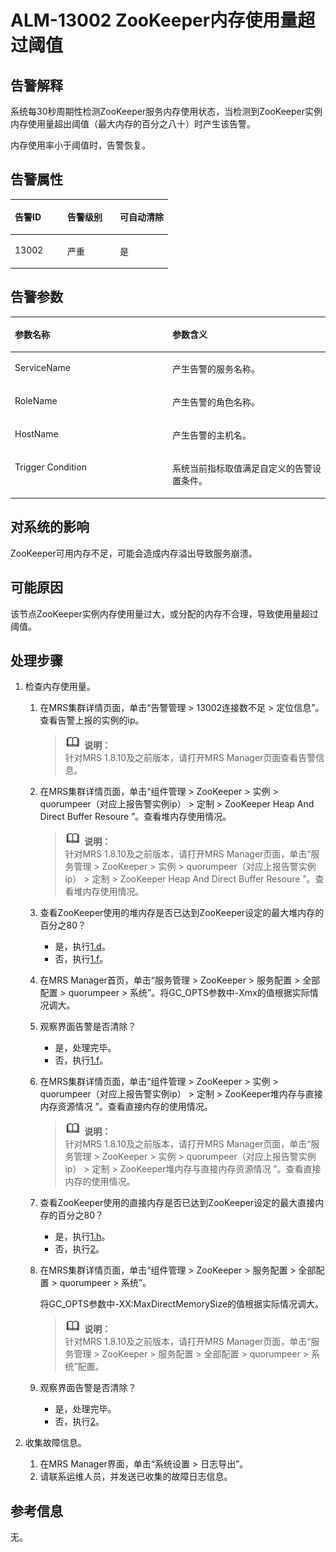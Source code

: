 # ALM-13002 ZooKeeper内存使用量超过阈值<a name="ZH-CN_TOPIC_0191883089"></a>

## 告警解释<a name="zh-cn_topic_0191813895_section46652504"></a>

系统每30秒周期性检测ZooKeeper服务内存使用状态，当检测到ZooKeeper实例内存使用量超出阈值（最大内存的百分之八十）时产生该告警。

内存使用率小于阈值时，告警恢复。

## 告警属性<a name="zh-cn_topic_0191813895_section17219353"></a>

<a name="zh-cn_topic_0191813895_table17618432"></a>
<table><thead align="left"><tr id="zh-cn_topic_0191813895_row61813935"><th class="cellrowborder" valign="top" width="33.33333333333333%" id="mcps1.1.4.1.1"><p id="zh-cn_topic_0191813895_p40872853"><a name="zh-cn_topic_0191813895_p40872853"></a><a name="zh-cn_topic_0191813895_p40872853"></a>告警ID</p>
</th>
<th class="cellrowborder" valign="top" width="33.33333333333333%" id="mcps1.1.4.1.2"><p id="zh-cn_topic_0191813895_p22366803"><a name="zh-cn_topic_0191813895_p22366803"></a><a name="zh-cn_topic_0191813895_p22366803"></a>告警级别</p>
</th>
<th class="cellrowborder" valign="top" width="33.33333333333333%" id="mcps1.1.4.1.3"><p id="zh-cn_topic_0191813895_p66880658"><a name="zh-cn_topic_0191813895_p66880658"></a><a name="zh-cn_topic_0191813895_p66880658"></a>可自动清除</p>
</th>
</tr>
</thead>
<tbody><tr id="zh-cn_topic_0191813895_row48624250"><td class="cellrowborder" valign="top" width="33.33333333333333%" headers="mcps1.1.4.1.1 "><p id="zh-cn_topic_0191813895_p46250162"><a name="zh-cn_topic_0191813895_p46250162"></a><a name="zh-cn_topic_0191813895_p46250162"></a>13002</p>
</td>
<td class="cellrowborder" valign="top" width="33.33333333333333%" headers="mcps1.1.4.1.2 "><p id="zh-cn_topic_0191813895_p55275618"><a name="zh-cn_topic_0191813895_p55275618"></a><a name="zh-cn_topic_0191813895_p55275618"></a>严重</p>
</td>
<td class="cellrowborder" valign="top" width="33.33333333333333%" headers="mcps1.1.4.1.3 "><p id="zh-cn_topic_0191813895_p48140083"><a name="zh-cn_topic_0191813895_p48140083"></a><a name="zh-cn_topic_0191813895_p48140083"></a>是</p>
</td>
</tr>
</tbody>
</table>

## 告警参数<a name="zh-cn_topic_0191813895_section20756449"></a>

<a name="zh-cn_topic_0191813895_table7032652"></a>
<table><thead align="left"><tr id="zh-cn_topic_0191813895_row1472067"><th class="cellrowborder" valign="top" width="50%" id="mcps1.1.3.1.1"><p id="zh-cn_topic_0191813895_p52128573"><a name="zh-cn_topic_0191813895_p52128573"></a><a name="zh-cn_topic_0191813895_p52128573"></a>参数名称</p>
</th>
<th class="cellrowborder" valign="top" width="50%" id="mcps1.1.3.1.2"><p id="zh-cn_topic_0191813895_p61664867"><a name="zh-cn_topic_0191813895_p61664867"></a><a name="zh-cn_topic_0191813895_p61664867"></a>参数含义</p>
</th>
</tr>
</thead>
<tbody><tr id="zh-cn_topic_0191813895_row28798367"><td class="cellrowborder" valign="top" width="50%" headers="mcps1.1.3.1.1 "><p id="zh-cn_topic_0191813895_p50966358"><a name="zh-cn_topic_0191813895_p50966358"></a><a name="zh-cn_topic_0191813895_p50966358"></a>ServiceName</p>
</td>
<td class="cellrowborder" valign="top" width="50%" headers="mcps1.1.3.1.2 "><p id="zh-cn_topic_0191813895_p34634354"><a name="zh-cn_topic_0191813895_p34634354"></a><a name="zh-cn_topic_0191813895_p34634354"></a>产生告警的服务名称。</p>
</td>
</tr>
<tr id="zh-cn_topic_0191813895_row43273738"><td class="cellrowborder" valign="top" width="50%" headers="mcps1.1.3.1.1 "><p id="zh-cn_topic_0191813895_p15511864"><a name="zh-cn_topic_0191813895_p15511864"></a><a name="zh-cn_topic_0191813895_p15511864"></a>RoleName</p>
</td>
<td class="cellrowborder" valign="top" width="50%" headers="mcps1.1.3.1.2 "><p id="zh-cn_topic_0191813895_p48501438"><a name="zh-cn_topic_0191813895_p48501438"></a><a name="zh-cn_topic_0191813895_p48501438"></a>产生告警的角色名称。</p>
</td>
</tr>
<tr id="zh-cn_topic_0191813895_row33859762"><td class="cellrowborder" valign="top" width="50%" headers="mcps1.1.3.1.1 "><p id="zh-cn_topic_0191813895_p58286192"><a name="zh-cn_topic_0191813895_p58286192"></a><a name="zh-cn_topic_0191813895_p58286192"></a>HostName</p>
</td>
<td class="cellrowborder" valign="top" width="50%" headers="mcps1.1.3.1.2 "><p id="zh-cn_topic_0191813895_p23561115"><a name="zh-cn_topic_0191813895_p23561115"></a><a name="zh-cn_topic_0191813895_p23561115"></a>产生告警的主机名。</p>
</td>
</tr>
<tr id="zh-cn_topic_0191813895_row10723444"><td class="cellrowborder" valign="top" width="50%" headers="mcps1.1.3.1.1 "><p id="zh-cn_topic_0191813895_p63292653"><a name="zh-cn_topic_0191813895_p63292653"></a><a name="zh-cn_topic_0191813895_p63292653"></a>Trigger Condition</p>
</td>
<td class="cellrowborder" valign="top" width="50%" headers="mcps1.1.3.1.2 "><p id="zh-cn_topic_0191813895_p26431238"><a name="zh-cn_topic_0191813895_p26431238"></a><a name="zh-cn_topic_0191813895_p26431238"></a>系统当前指标取值满足自定义的告警设置条件。</p>
</td>
</tr>
</tbody>
</table>

## 对系统的影响<a name="zh-cn_topic_0191813895_section52590313"></a>

ZooKeeper可用内存不足，可能会造成内存溢出导致服务崩溃。

## 可能原因<a name="zh-cn_topic_0191813895_section3550770"></a>

该节点ZooKeeper实例内存使用量过大，或分配的内存不合理，导致使用量超过阈值。

## 处理步骤<a name="zh-cn_topic_0191813895_section31956933"></a>

1.  检查内存使用量。
    1.  在MRS集群详情页面，单击“告警管理 \> 13002连接数不足 \> 定位信息”。查看告警上报的实例的ip。

        >![](public_sys-resources/icon-note.gif) **说明：**   
        >针对MRS 1.8.10及之前版本，请打开MRS Manager页面查看告警信息。  

    2.  在MRS集群详情页面，单击“组件管理 \> ZooKeeper \> 实例 \> quorumpeer（对应上报告警实例ip） \> 定制  \> ZooKeeper Heap And Direct Buffer Resoure ”。查看堆内存使用情况。

        >![](public_sys-resources/icon-note.gif) **说明：**   
        >针对MRS 1.8.10及之前版本，请打开MRS Manager页面，单击“服务管理 \> ZooKeeper \> 实例 \> quorumpeer（对应上报告警实例ip） \> 定制  \> ZooKeeper Heap And Direct Buffer Resoure ”。查看堆内存使用情况。  

    3.  查看ZooKeeper使用的堆内存是否已达到ZooKeeper设定的最大堆内存的百分之80？
        -   是，执行[1.d](#zh-cn_topic_0191813895_cn_58_42_000001_3_mmccppss_stepb2)。
        -   否，执行[1.f](#zh-cn_topic_0191813895_cn_58_42_000001_3_mmccppss_stepb4)。

    4.  <a name="zh-cn_topic_0191813895_cn_58_42_000001_3_mmccppss_stepb2"></a>在MRS Manager首页，单击“服务管理 \> ZooKeeper \> 服务配置 \> 全部配置 \> quorumpeer \> 系统”。将GC\_OPTS参数中-Xmx的值根据实际情况调大。
    5.  观察界面告警是否清除？
        -   是，处理完毕。
        -   否，执行[1.f](#zh-cn_topic_0191813895_cn_58_42_000001_3_mmccppss_stepb4)。

    6.  <a name="zh-cn_topic_0191813895_cn_58_42_000001_3_mmccppss_stepb4"></a>在MRS集群详情页面，单击“组件管理 \> ZooKeeper \> 实例 \> quorumpeer（对应上报告警实例ip） \> 定制 \> ZooKeeper堆内存与直接内存资源情况 ”。查看直接内存的使用情况。

        >![](public_sys-resources/icon-note.gif) **说明：**   
        >针对MRS 1.8.10及之前版本，请打开MRS Manager页面，单击“服务管理 \> ZooKeeper \> 实例 \> quorumpeer（对应上报告警实例ip） \> 定制  \> ZooKeeper堆内存与直接内存资源情况 ”。查看直接内存的使用情况。  

    7.  查看ZooKeeper使用的直接内存是否已达到ZooKeeper设定的最大直接内存的百分之80？
        -   是，执行[1.h](#zh-cn_topic_0191813895_li49457583153150)。
        -   否，执行[2](#zh-cn_topic_0191813895_li572522141314)。

    8.  <a name="zh-cn_topic_0191813895_li49457583153150"></a>在MRS集群详情页面，单击“组件管理 \> ZooKeeper \> 服务配置 \> 全部配置 \> quorumpeer \> 系统”。

        将GC\_OPTS参数中-XX:MaxDirectMemorySize的值根据实际情况调大。

        >![](public_sys-resources/icon-note.gif) **说明：**   
        >针对MRS 1.8.10及之前版本，请打开MRS Manager页面，单击“服务管理 \> ZooKeeper \> 服务配置 \> 全部配置 \> quorumpeer \> 系统”配置。  

    9.  观察界面告警是否清除？
        -   是，处理完毕。
        -   否，执行[2](#zh-cn_topic_0191813895_li572522141314)。

2.  <a name="zh-cn_topic_0191813895_li572522141314"></a>收集故障信息。
    1.  在MRS Manager界面，单击“系统设置 \> 日志导出”。
    2.  请联系运维人员，并发送已收集的故障日志信息。


## 参考信息<a name="zh-cn_topic_0191813895_section19176948"></a>

无。

